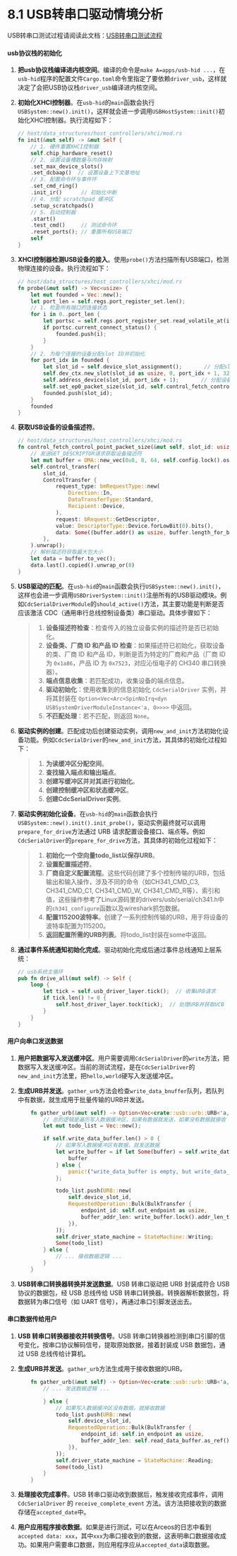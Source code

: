 # 8.1 USB转串口驱动情境分析

USB转串口测试过程请阅读此文档：[USB转串口测试流程](https://github.com/Jasonhonghh/arceos_experiment/blob/usb-camera-base/doc/USB_TO_SERIAL/README.md)

#### usb协议栈的初始化

1. **把usb协议栈编译进内核空间**。编译的命令是`make A=apps/usb-hid ...`，在`usb-hid`程序的配置文件`Cargo.toml`命令里指定了要依赖`driver_usb`，这样就决定了会把USB协议栈`driver_usb`编译进内核空间。

2. **初始化XHCI控制器**。在`usb-hid`的`main`函数会执行`USBSystem::new().init()`，这样就会进一步调用`USBHostSystem::init()`初始化XHCI控制器。执行流程如下：

   ```rust
   // host/data_structures/host_controllers/xhci/mod.rs
   fn init(&mut self) -> &mut Self {
       // 1. 硬件重置XHCI控制器
       self.chip_hardware_reset()
       // 2. 设置设备槽数量与内存映射
       .set_max_device_slots()
       .set_dcbaap()  // 设置设备上下文基地址
       // 3. 配置命令环与事件环
       .set_cmd_ring()
       .init_ir()      // 初始化中断
       // 4. 分配 scratchpad 缓冲区
       .setup_scratchpads()
       // 5. 启动控制器
       .start()
       .test_cmd()     // 测试命令环
       .reset_ports(); // 重置所有USB端口
       self
   }
   ```

3. **XHCI控制器检测USB设备的接入**。使用`probe()`方法扫描所有USB端口，检测物理连接的设备。执行流程如下：

   ```rust
   // host/data_structures/host_controllers/xhci/mod.rs
   fn probe(&mut self) -> Vec<usize> {
       let mut founded = Vec::new();
       let port_len = self.regs.port_register_set.len();
       // 1. 检查所有端口的连接状态
       for i in 0..port_len {
           let portsc = self.regs.port_register_set.read_volatile_at(i).portsc;
           if portsc.current_connect_status() {
               founded.push(i);
           }
       }
       // 2. 为每个连接的设备分配slot ID并初始化
       for port_idx in founded {
           let slot_id = self.device_slot_assignment();       // 分配slot ID
           self.dev_ctx.new_slot(slot_id as usize, 0, port_idx + 1, 32);
           self.address_device(slot_id, port_idx + 1);       // 分配设备地址
           self.set_ep0_packet_size(slot_id, self.control_fetch_control_point_packet_size(slot_id));
           founded.push(slot_id);
       }
       founded
   }
   ```

4. **获取USB设备的设备描述符**。

   ```rust
   // host/data_structures/host_controllers/xhci/mod.rs
   fn control_fetch_control_point_packet_size(&mut self, slot_id: usize) -> u8 {
       // 发送GET_DESCRIPTOR请求获取设备描述符
       let mut buffer = DMA::new_vec(0u8, 8, 64, self.config.lock().os.dma_alloc());
       self.control_transfer(
           slot_id,
           ControlTransfer {
               request_type: bmRequestType::new(
                   Direction::In,
                   DataTransferType::Standard,
                   Recipient::Device,
               ),
               request: bRequest::GetDescriptor,
               value: DescriptorType::Device.forLowBit(0).bits(),
               data: Some((buffer.addr() as usize, buffer.length_for_bytes())),
           },
       ).unwrap();
       // 解析描述符获取最大包大小
       let data = buffer.to_vec();
       data.last().copied().unwrap_or(8)
   }
   ```

5. **USB驱动的匹配**。在`usb-hid`的`main`函数会执行`USBSystem::new().init()`，这样也会进一步调用`USBDriverSystem::init()`注册所有的USB驱动模块。例如`CdcSerialDriverModule`的`should_active()`方法，其主要功能是判断是否应该激活 CDC（通用串行总线控制设备类）串口驱动。具体步骤如下：

   > 1. **设备描述符检查**：检查传入的独立设备实例的描述符是否已初始化。
   > 2. **设备类、厂商 ID 和产品 ID 检查**：如果描述符已初始化，获取设备的类、厂商 ID 和产品 ID，判断是否为特定的厂商和产品（厂商 ID 为 `0x1a86`，产品 ID 为 `0x7523`，对应沁恒电子的 CH340 串口转换器）。
   > 3. **端点信息收集**：若匹配成功，收集设备的端点信息。
   > 4. **驱动初始化**：使用收集到的信息初始化 `CdcSerialDriver` 实例，并将其封装在 `Option<Vec<Arc<SpinNoIrq<dyn USBSystemDriverModuleInstance<'a, O>>>>` 中返回。
   > 5. **不匹配处理**：若不匹配，则返回 `None`。

6. **驱动实例的创建**。匹配成功后创建驱动实例，调用`new_and_init`方法初始化设备功能。例如`CdcSerialDriver`的`new_and_init`方法，其具体的初始化过程如下：

   > 1. **为读缓冲区分配空间**。
   > 2. **查找输入端点和输出端点**。
   > 3. **创建写缓冲区并对其进行初始化**。
   > 4. **创建控制缓冲区和状态缓冲区**。
   > 5. **创建CdcSerialDriver实例**。

7. **驱动实例初始化设备**。在`usb-hid`的`main`函数会执行`USBSystem::new().init().init_probe()`，驱动实例最终就可以调用`prepare_for_drive`方法通过 URB 请求配置设备接口、端点等。例如`CdcSerialDriver`的`prepare_for_drive`方法，其具体的初始化过程如下：

   > 1. **初始化一个空向量todo_list以保存URB**。
   > 2. **设置配置描述符**。
   > 3. **厂商自定义配置流程**。这些代码创建了多个控制传输的URB，包括输出和输入操作，涉及不同的命令（如CH341_CMD_C3, CH341_CMD_C1, CH341_CMD_W, CH341_CMD_R等）、索引和值，这些操作参考了Linux源码里的drivers/usb/serial/ch341.h中的`ch341_configure`函数以及wireshark抓包数据。
   > 4. **配置115200波特率**。创建了一系列控制传输的URB，用于将设备的波特率配置为115200。
   > 5. **返回配置所需的URB列表**。将todo_list封装在some中返回。

8. **通过事件系统通知初始化完成**。驱动初始化完成后通过事件总线通知上层系统：

   ```rust
   // usb系统主循环
   pub fn drive_all(mut self) -> Self {
       loop {
           let tick = self.usb_driver_layer.tick();  // 收集URB请求
           if tick.len() != 0 {
               self.host_driver_layer.tock(tick);  // 处理URB并获取UCB
           }
       }
   }
   ```


#### 用户向串口发送数据

1. **用户把数据写入发送缓冲区**。用户需要调用`CdcSerialDriver`的`write`方法，把数据写入发送缓冲区。当前的测试流程，是在`CdcSerialDriver`的`new_and_init`方法里，把`hello,world`硬写入发送缓冲区。

2. **生成URB并发送**。`gather_urb`方法会检查`write_data_bnuffer`队列，若队列中有数据，就生成用于批量传输的URB并发送。

   ```rust
       fn gather_urb(&mut self) -> Option<Vec<crate::usb::urb::URB<'a, O>>> {
           // 总的逻辑是遍历写入数据缓冲区，如果有数据就发送，如果没有数据就接收
           let mut todo_list = Vec::new();
   
           if self.write_data_buffer.len() > 0 {
               // 如果写入数据缓冲区有数据，就发送数据
               let write_buffer = if let Some(buffer) = self.write_data_buffer.front() {
                   buffer
               } else {
                   panic!("write_data_buffer is empty, but write_data_buffer.len() > 0");
               };
   
               todo_list.push(URB::new(
                   self.device_slot_id,
                   RequestedOperation::Bulk(BulkTransfer {
                       endpoint_id: self.out_endpoint as usize,
                       buffer_addr_len: write_buffer.lock().addr_len_tuple(),
                   }),
               ));
               self.driver_state_machine = StateMachine::Writing;
               Some(todo_list)
           } else {
               // ... 接收数据逻辑 ...
           }
       }
   ```

3. **USB转串口转换器转换并发送数据**。USB 转串口驱动把 URB 封装成符合 USB 协议的数据包，经 USB 总线传给 USB 转串口转换器。转换器解析数据包，将数据转为串口信号（如 UART 信号），再通过串口引脚发送出去。

#### 串口数据传给用户

1. **USB 转串口转换器接收并转换信号**。USB 转串口转换器检测到串口引脚的信号变化，按串口协议解码信号，提取原始数据，接着封装成 USB 数据包，通过 USB 总线传给计算机。

2. **生成URB并发送**。`gather_urb`方法生成用于接收数据的URB。

   ```rust
       fn gather_urb(&mut self) -> Option<Vec<crate::usb::urb::URB<'a, O>>> {
           // ... 发送数据逻辑 ...
   
           } else {
               // 如果写入数据缓冲区没有数据，就接收数据
               todo_list.push(URB::new(
                   self.device_slot_id,
                   RequestedOperation::Bulk(BulkTransfer {
                       endpoint_id: self.in_endpoint as usize,
                       buffer_addr_len: self.read_data_buffer.as_ref().unwrap().lock().addr_len_tuple(),
                   }),
               ));
               self.driver_state_machine = StateMachine::Reading;
               Some(todo_list)
           }
       }
   ```

3.  **处理接收完成事件**。USB 转串口驱动收到数据后，触发接收完成事件，调用 `CdcSerialDriver` 的 `receive_complete_event` 方法。该方法把接收到的数据存储在`accepted_date`中。

4.  **用户应用程序接收数据**。如果是进行测试，可以在Arceos的日志中看到`accepted data: xxx`，其中`xxx`为串口接收到的数据，这表明串口数据接收成功。如果用户需要串口数据，则应用程序应从`accepted_data`读取数据。